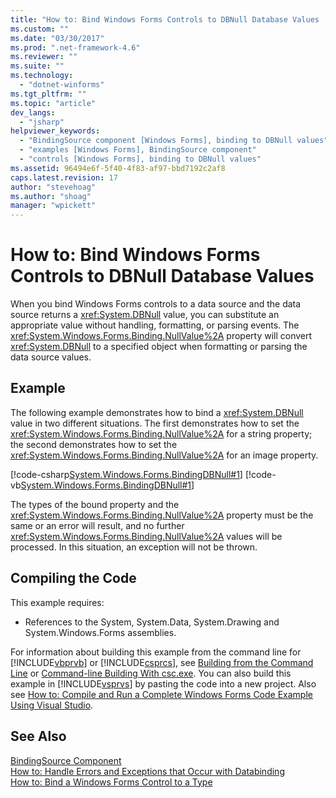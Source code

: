 ```yaml
---
title: "How to: Bind Windows Forms Controls to DBNull Database Values | Microsoft Docs"
ms.custom: ""
ms.date: "03/30/2017"
ms.prod: ".net-framework-4.6"
ms.reviewer: ""
ms.suite: ""
ms.technology: 
  - "dotnet-winforms"
ms.tgt_pltfrm: ""
ms.topic: "article"
dev_langs: 
  - "jsharp"
helpviewer_keywords: 
  - "BindingSource component [Windows Forms], binding to DBNull values"
  - "examples [Windows Forms], BindingSource component"
  - "controls [Windows Forms], binding to DBNull values"
ms.assetid: 96494e6f-5f40-4f83-af97-bbd7192c2af8
caps.latest.revision: 17
author: "stevehoag"
ms.author: "shoag"
manager: "wpickett"
---
```

# How to: Bind Windows Forms Controls to DBNull Database Values
When you bind Windows Forms controls to a data source and the data source returns a <xref:System.DBNull> value, you can substitute an appropriate value without handling, formatting, or parsing events. The <xref:System.Windows.Forms.Binding.NullValue%2A> property will convert <xref:System.DBNull> to a specified object when formatting or parsing the data source values.  
  
## Example  
 The following example demonstrates how to bind a <xref:System.DBNull> value in two different situations. The first demonstrates how to set the <xref:System.Windows.Forms.Binding.NullValue%2A> for a string property; the second demonstrates how to set the <xref:System.Windows.Forms.Binding.NullValue%2A> for an image property.  
  
 [!code-csharp[System.Windows.Forms.BindingDBNull#1](../../../../samples/snippets/csharp/VS_Snippets_Winforms/System.Windows.Forms.BindingDBNull/CS/form1.cs#1)]
 [!code-vb[System.Windows.Forms.BindingDBNull#1](../../../../samples/snippets/visualbasic/VS_Snippets_Winforms/System.Windows.Forms.BindingDBNull/VB/form1.vb#1)]  
  
 The types of the bound property and the <xref:System.Windows.Forms.Binding.NullValue%2A> property must be the same or an error will result, and no further <xref:System.Windows.Forms.Binding.NullValue%2A> values will be processed. In this situation, an exception will not be thrown.  
  
## Compiling the Code  
 This example requires:  
  
-   References to the System, System.Data, System.Drawing and System.Windows.Forms assemblies.  
  
 For information about building this example from the command line for [!INCLUDE[vbprvb](../../../../includes/vbprvb-md.md)] or [!INCLUDE[csprcs](../../../../includes/csprcs-md.md)], see [Building from the Command Line](~/docs/visual-basic/reference/command-line-compiler/building-from-the-command-line.md) or [Command-line Building With csc.exe](~/docs/csharp/language-reference/compiler-options/command-line-building-with-csc-exe.md). You can also build this example in [!INCLUDE[vsprvs](../../../../includes/vsprvs-md.md)] by pasting the code into a new project.  Also see [How to: Compile and Run a Complete Windows Forms Code Example Using Visual Studio](http://msdn.microsoft.com/library/Bb129228\(v=vs.110\)).  
  
## See Also  
 [BindingSource Component](../../../../docs/framework/winforms/controls/bindingsource-component.md)   
 [How to: Handle Errors and Exceptions that Occur with Databinding](../../../../docs/framework/winforms/controls/how-to-handle-errors-and-exceptions-that-occur-with-databinding.md)   
 [How to: Bind a Windows Forms Control to a Type](../../../../docs/framework/winforms/controls/how-to-bind-a-windows-forms-control-to-a-type.md)